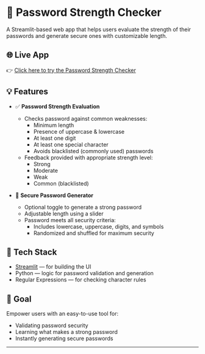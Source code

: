# 🔐 Password Strength Checker

A Streamlit-based web app that helps users evaluate the strength of their passwords and generate secure ones with customizable length.

## 🌐 Live App

👉 [Click here to try the Password Strength Checker](https://huzi-strengthchecker-evsp4v5ds3qedrnpnemsm2.streamlit.app/)

## 💡 Features

- ✅ **Password Strength Evaluation**
  - Checks password against common weaknesses:
    - Minimum length
    - Presence of uppercase & lowercase
    - At least one digit
    - At least one special character
    - Avoids blacklisted (commonly used) passwords
  - Feedback provided with appropriate strength level:
    - Strong
    - Moderate
    - Weak
    - Common (blacklisted)

- 🔐 **Secure Password Generator**
  - Optional toggle to generate a strong password
  - Adjustable length using a slider
  - Password meets all security criteria:
    - Includes lowercase, uppercase, digits, and symbols
    - Randomized and shuffled for maximum security

## 🧠 Tech Stack

- [Streamlit](https://streamlit.io/) — for building the UI
- Python — logic for password validation and generation
- Regular Expressions — for checking character rules

## 🎯 Goal

Empower users with an easy-to-use tool for:
- Validating password security
- Learning what makes a strong password
- Instantly generating secure passwords

---